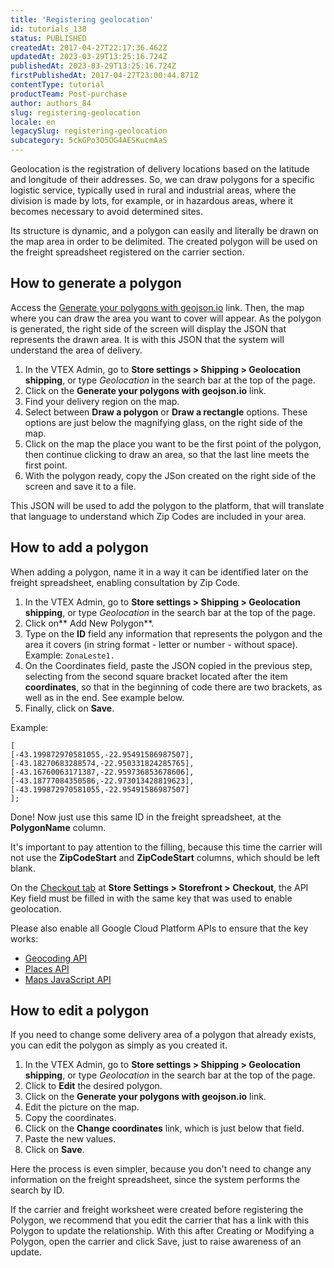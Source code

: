 ```yaml
---
title: 'Registering geolocation'
id: tutorials_138
status: PUBLISHED
createdAt: 2017-04-27T22:17:36.462Z
updatedAt: 2023-03-29T13:25:16.724Z
publishedAt: 2023-03-29T13:25:16.724Z
firstPublishedAt: 2017-04-27T23:00:44.871Z
contentType: tutorial
productTeam: Post-purchase
author: authors_84
slug: registering-geolocation
locale: en
legacySlug: registering-geolocation
subcategory: 5ckGPo3O5OG4AESKucmAaS
---
```


Geolocation is the registration of delivery locations based on the latitude and longitude of their addresses. So, we can draw polygons for a specific logistic service, typically used in rural and industrial areas, where the division is made by lots, for example, or in hazardous areas, where it becomes necessary to avoid determined sites.

Its structure is dynamic, and a polygon can easily and literally be drawn on the map area in order to be delimited. The created polygon will be used on the freight spreadsheet registered on the carrier section.

## How to generate a polygon

Access the [Generate your polygons with geojson.io](http://geojson.io/#map=2/20.0/0.0) link. Then, the map where you can draw the area you want to cover will appear. As the polygon is generated, the right side of the screen will display the JSON that represents the drawn area. It is with this JSON that the system will understand the area of delivery.

1. In the VTEX Admin, go to **Store settings > Shipping > Geolocation shipping**, or type *Geolocation* in the search bar at the top of the page.  
2. Click on the **Generate your polygons with geojson.io** link.
3. Find your delivery region on the map.
4. Select between **Draw a polygon** or **Draw a rectangle** options. These options are just below the magnifying glass, on the right side of the map.
5. Click on the map the place you want to be the first point of the polygon, then continue clicking to draw an area, so that the last line meets the first point.
6. With the polygon ready, copy the JSon created on the right side of the screen and save it to a file.

This JSON will be used to add the polygon to the platform, that will translate that language to understand which Zip Codes are included in your area.

## How to add a polygon

When adding a polygon, name it in a way it can be identified later on the freight spreadsheet, enabling consultation by Zip Code.

1. In the VTEX Admin, go to **Store settings > Shipping > Geolocation shipping**, or type *Geolocation* in the search bar at the top of the page.    
2. Click on** Add New Polygon**.
3. Type on the **ID** field any information that represents the polygon and the area it covers (in string format - letter or number - without space). Example: `ZonaLeste1.`
4. On the Coordinates field, paste the JSON copied in the previous step, selecting from the second square bracket located after the item **coordinates**, so that in the beginning of code there are two brackets, as well as in the end. See example below.
5. Finally, click on **Save**.  

Example:

```
[
[-43.199872970581055,-22.95491586987507],
[-43.18270683288574,-22.950331824285765],
[-43.16760063171387,-22.959736853678606],
[-43.18777084350586,-22.973013428819623],
[-43.199872970581055,-22.95491586987507]
];
```

Done! Now just use this same ID in the freight spreadsheet, at the **PolygonName** column. 

<div class="alert alert-warning">It's important to pay attention to the filling, because this time the carrier will not use the <strong>ZipCodeStart</strong> and <strong>ZipCodeStart</strong> columns, which should be left blank.
</div>

On the [Checkout tab](https://help.vtex.com/en/tutorial/geolocalizacao-no-checkout/) at **Store Settings > Storefront > Checkout**, the API Key field must be filled in with the same key that was used to enable geolocation.

Please also enable all Google Cloud Platform APIs to ensure that the key works:

*   [Geocoding API](https://developers.google.com/maps/documentation/geocoding/overview)
*   [Places API](https://developers.google.com/maps/documentation/places/web-service/overview)
*   [Maps JavaScript API](https://developers.google.com/maps/documentation/javascript/overview)

## How to edit a polygon

If you need to change some delivery area of a polygon that already exists, you can edit the polygon as simply as you created it.

1. In the VTEX Admin, go to **Store settings > Shipping > Geolocation shipping**, or type *Geolocation* in the search bar at the top of the page.    
2. Click to **Edit** the desired polygon.
3. Click on the **Generate your polygons with geojson.io** link.
4. Edit the picture on the map.
5. Copy the coordinates.
6. Click on the **Change coordinates** link, which is just below that field.
7. Paste the new values.
8. Click on **Save**.

Here the process is even simpler, because you don't need to change any information on the freight spreadsheet, since the system performs the search by ID.

<div class = "alert alert-warning"> If the carrier and freight worksheet were created before registering the Polygon, we recommend that you edit the carrier that has a link with this Polygon to update the relationship. With this after Creating or Modifying a Polygon, open the carrier and click Save, just to raise awareness of an update.
</div>
